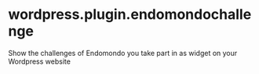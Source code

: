 # wordpress.plugin.endomondochallenge
Show the challenges of Endomondo you take part in as widget on your Wordpress website
